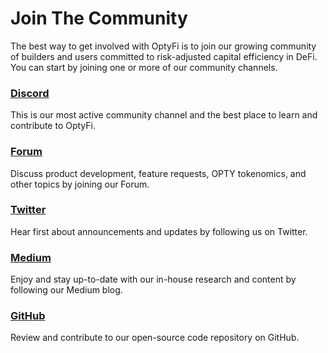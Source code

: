 # Join The Community

The best way to get involved with OptyFi is to join our growing community of builders and users committed to risk-adjusted capital efficiency in DeFi. You can start by joining one or more of our community channels.

### [Discord](https://discord.gg/kVxKHUEpy8)

This is our most active community channel and the best place to learn and contribute to OptyFi.

### [Forum](https://forum.opty.fi)

Discuss product development, feature requests, OPTY tokenomics, and other topics by joining our Forum.

### [Twitter](https://twitter.com/optyfi)

Hear first about announcements and updates by following us on Twitter.

### [Medium](https://medium.com/optyfi)

Enjoy and stay up-to-date with our in-house research and content by following our Medium blog.

### [GitHub](https://github.com/opty-fi)

Review and contribute to our open-source code repository on GitHub.
